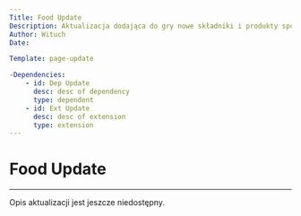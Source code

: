 ```yaml
---
Title: Food Update
Description: Aktualizacja dodająca do gry nowe składniki i produkty spożywcze
Author: Wituch
Date:

Template: page-update

-Dependencies:
    - id: Dep Update
      desc: desc of dependency
      type: dependent
    - id: Ext Update
      desc: desc of extension
      type: extension
---
```


# Food Update
-----

Opis aktualizacji jest jeszcze niedostępny.

